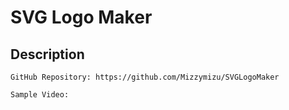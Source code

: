# SVG Logo Maker


## Description

```
GitHub Repository: https://github.com/Mizzymizu/SVGLogoMaker

Sample Video: 
```
